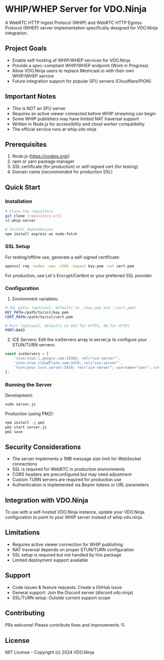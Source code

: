 # WHIP/WHEP Server for VDO.Ninja
A WebRTC HTTP Ingest Protocol (WHIP) and WebRTC HTTP Egress Protocol (WHEP) server implementation specifically designed for VDO.Ninja integration.

## Project Goals
- Enable self-hosting of WHIP/WHEP services for VDO.Ninja
- Provide a spec-compliant WHIP/WHEP endpoint (Work in Progress)
- Allow VDO.Ninja users to replace Meshcast.io with their own WHIP/WHEP service
- Future integration support for popular SFU servers (Cloudflare/PION)

## Important Notes
- This is NOT an SFU server
- Requires an active viewer connected before WHIP streaming can begin
- Some WHIP publishers may have limited NAT traversal support
- Written in Node.js for accessibility and cloud worker compatibility
- The official service runs at whip.vdo.ninja

## Prerequisites
1. Node.js (https://nodejs.org/)
2. npm or yarn package manager
3. SSL certificate (for production) or self-signed cert (for testing)
4. Domain name (recommended for production SSL)

## Quick Start

### Installation
```bash
# Clone the repository
git clone [repository-url]
cd whip-server

# Install dependencies
npm install express ws node-fetch
```

### SSL Setup
For testing/offline use, generate a self-signed certificate:
```bash
openssl req -nodes -new -x509 -keyout key.pem -out cert.pem
```

For production, use Let's Encrypt/Certbot or your preferred SSL provider.

### Configuration
1. Environment variables:
```bash
# SSL paths (optional, defaults to ./key.pem and ./cert.pem)
KEY_PATH=/path/to/ssl/key.pem
CERT_PATH=/path/to/ssl/cert.pem

# Port (optional, defaults to 443 for HTTPS, 80 for HTTP)
PORT=8443
```

2. ICE Servers:
Edit the iceServers array in server.js to configure your STUN/TURN servers:
```javascript
const iceServers = [
    'stun:stun.l.google.com:19302; rel="ice-server"',
    'stun:stun.cloudflare.com:3478; rel="ice-server"',
    'turn:your.turn.server:3478; rel="ice-server"; username="user"; credential="pass"'
];
```

### Running the Server
Development:
```bash
node server.js
```

Production (using PM2):
```bash
npm install -g pm2
pm2 start server.js
pm2 save
```

## Security Considerations
- The server implements a 1MB message size limit for WebSocket connections
- SSL is required for WebRTC in production environments
- CORS headers are preconfigured but may need adjustment
- Custom TURN servers are required for production use
- Authentication is implemented via Bearer tokens or URL parameters

## Integration with VDO.Ninja
To use with a self-hosted VDO.Ninja instance, update your VDO.Ninja configuration to point to your WHIP server instead of whip.vdo.ninja.

## Limitations
- Requires active viewer connection for WHIP publishing
- NAT traversal depends on proper STUN/TURN configuration
- SSL setup is required but not handled by this package
- Limited deployment support available

## Support
- Code issues & feature requests: Create a GitHub issue
- General support: Join the Discord server (discord.vdo.ninja)
- SSL/TURN setup: Outside current support scope

## Contributing
PRs welcome! Please contribute fixes and improvements 💘

## License
MIT License - Copyright (c) 2024 VDO.Ninja
